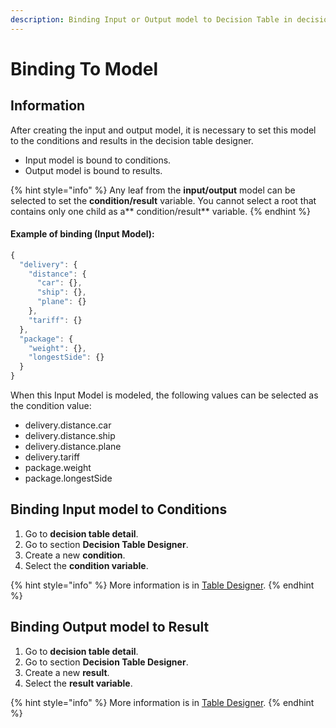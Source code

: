 ```yaml
---
description: Binding Input or Output model to Decision Table in decision table designer.
---
```


# Binding To Model

## Information

After creating the input and output model, it is necessary to set this model to the conditions and results in the decision table designer.

* Input model is bound to conditions.
* Output model is bound to results.

{% hint style="info" %}
Any leaf from the **input/output** model can be selected to set the **condition/result** variable. You cannot select a root that contains only one child as a** condition/result** variable.
{% endhint %}

#### Example of binding (Input Model):

```javascript
{
  "delivery": {
    "distance": {
      "car": {},
      "ship": {},
      "plane": {}
    },
    "tariff": {}
  },
  "package": {
    "weight": {},
    "longestSide": {}
  }
}
```

When this Input Model is modeled, the following values can be selected as the condition value:

* delivery.distance.car
* delivery.distance.ship
* delivery.distance.plane
* delivery.tariff
* package.weight
* package.longestSide

## Binding Input model to Conditions

1. Go to **decision table detail**.
2. Go to section **Decision Table Designer**.
3. Create a new **condition**.
4. Select the **condition variable**.

{% hint style="info" %}
More information is in [Table Designer](decision-table-designer.md#select-value-from-input-model).
{% endhint %}

## Binding Output model to Result

1. Go to **decision table detail**.
2. Go to section **Decision Table Designer**.
3. Create a new **result**.
4. Select the **result variable**.                                                                                                                    

{% hint style="info" %}
More information is in [Table Designer](decision-table-designer.md#select-value-from-output-model).
{% endhint %}

